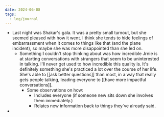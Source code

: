 ```yaml
---
date: 2024-06-08
tags:
  - log/journal
---
```

- Last night was Shakar's gala. It was a pretty small turnout, but she seemed pleased with how it went. I think she tends to hide feelings of embarrassment when it comes to things like that (and the plane incident), so maybe she was more disappointed than she led on.
	- Something I couldn't stop thinking about was how incredible Jrnie is at starting conversations with strangers that seem to be uninterested in talking. I'll never get used to how incredible this quality is. It's definitely something she's practiced a lot over the course of her life. She's able to [[ask better questions]] than most, in a way that really gets people talking, leading everyone to [[have more impactful conversations]]. 
		- Some observations on how: 
			- Includes everyone (if someone new sits down she involves them immediately.)
			- Relates new information back to things they've already said.
- 